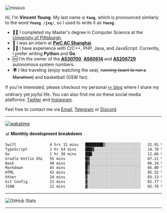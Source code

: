 <p align="left"> <img src="https://komarev.com/ghpvc/?username=missuo&label=Profile%20views&color=0e75b6&style=flat" alt="missuo" /> </p>

Hi, I'm **Vincent Young**. My last name is **`Yang`**, which is pronounced similarly to the word **`Young /jʌŋ/`**, so I used to write it as **`Young`**.

- 👨‍🎓 I completed my Master's degree in Computer Science at the [University of Pittsburgh](https://www.pitt.edu).
- 💼 I was an intern at **[PwC AC Shanghai](https://www.linkedin.com/company/pwc-ac-shanghai/)**.
- 👨‍💻 I have experience with C/C++, PHP, Java, and JavaScript. Currently, I prefer writing **Python** and **Go**.
- 🆕 I'm the owner of the **[AS30700](https://bgp.tools/as/30700)**, **[AS60614](https://bgp.tools/as/60614)** and **[AS206729](https://bgp.tools/as/206729)** autonomous system numbers.
- 🌍 I like traveling (enjoy watching the sea), ~~running (want to run a Marathon)~~ and basketball (GSW fan).

If you're interested, please checkout my personal [✏️ blog](https://missuo.me/) where I share my ordinary yet joyful life. You can also find me on these social media platforms: [Twitter](https://twitter.com/m1ssuo) and [Instagram](https://www.instagram.com/missuo.me).

Feel free to contact me via <a href="mailto:me@owo.nz">Email</a>, [Telegram](https://t.me/missuo) or [Discord](https://discordapp.com/users/missuo#7448).

-------

[![wakatime](https://wakatime.com/badge/user/c13cd961-40ca-417a-afb6-1f9ea8ac295c.svg)](https://wakatime.com/@missuo)

📊 **Monthly development breakdown**
<!--START_SECTION:waka-->

```txt
Swift               4 hrs 15 mins   ████████▒░░░░░░░░░░░░░░░░   32.91 %
TypeScript          1 hr 54 mins    ███▓░░░░░░░░░░░░░░░░░░░░░   14.78 %
Go                  1 hr 38 mins    ███░░░░░░░░░░░░░░░░░░░░░░   12.66 %
Gradle Kotlin DSL   55 mins         █▓░░░░░░░░░░░░░░░░░░░░░░░   07.21 %
Bash                49 mins         █▓░░░░░░░░░░░░░░░░░░░░░░░   06.34 %
Markdown            45 mins         █▒░░░░░░░░░░░░░░░░░░░░░░░   05.80 %
HTML                42 mins         █▒░░░░░░░░░░░░░░░░░░░░░░░   05.52 %
Other               24 mins         ▓░░░░░░░░░░░░░░░░░░░░░░░░   03.13 %
Git Config          21 mins         ▓░░░░░░░░░░░░░░░░░░░░░░░░   02.77 %
JSON                21 mins         ▓░░░░░░░░░░░░░░░░░░░░░░░░   02.76 %
```

<!--END_SECTION:waka-->

-------

![GitHub Stats](https://github-readme-stats-opal-alpha-76.vercel.app/api?username=missuo&show_icons=true&theme=transparent)

-------

